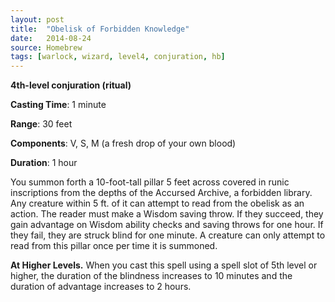 ```yaml
---
layout: post
title:  "Obelisk of Forbidden Knowledge"
date:   2014-08-24
source: Homebrew
tags: [warlock, wizard, level4, conjuration, hb]
---
```


**4th-level conjuration (ritual)**

**Casting Time**: 1 minute

**Range**: 30 feet

**Components**: V, S, M (a fresh drop of your own blood)

**Duration**: 1 hour

You summon forth a 10-foot-tall pillar 5 feet across covered in runic inscriptions from the depths of the Accursed Archive, a forbidden library. Any creature within 5 ft. of it can attempt to read from the obelisk as an action. The reader must make a Wisdom saving throw. If they succeed, they gain advantage on Wisdom ability checks and saving throws for one hour. If they fail, they are struck blind for one minute. A creature can only attempt to read from this pillar once per time it is summoned.

**At Higher Levels.** When you cast this spell using a spell slot of 5th level or higher, the duration of the blindness increases to 10 minutes and the duration of advantage increases to 2 hours.
